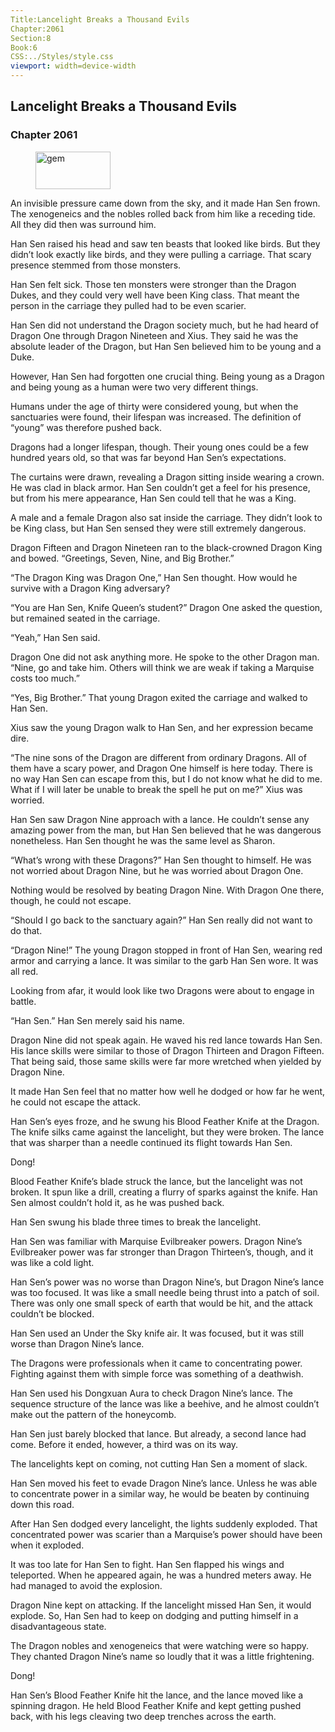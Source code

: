 ```yaml
---
Title:Lancelight Breaks a Thousand Evils 
Chapter:2061 
Section:8 
Book:6 
CSS:../Styles/style.css 
viewport: width=device-width
---
```

  
## Lancelight Breaks a Thousand Evils
### Chapter 2061
  
<figure>
	<img src="../Images/gem.gif" alt="gem" id="gem" width="120" height="60" />
</figure>
  

  
An invisible pressure came down from the sky, and it made Han Sen frown. The xenogeneics and the nobles rolled back from him like a receding tide. All they did then was surround him.

Han Sen raised his head and saw ten beasts that looked like birds. But they didn’t look exactly like birds, and they were pulling a carriage. That scary presence stemmed from those monsters.

Han Sen felt sick. Those ten monsters were stronger than the Dragon Dukes, and they could very well have been King class. That meant the person in the carriage they pulled had to be even scarier.

Han Sen did not understand the Dragon society much, but he had heard of Dragon One through Dragon Nineteen and Xius. They said he was the absolute leader of the Dragon, but Han Sen believed him to be young and a Duke.

However, Han Sen had forgotten one crucial thing. Being young as a Dragon and being young as a human were two very different things.

Humans under the age of thirty were considered young, but when the sanctuaries were found, their lifespan was increased. The definition of “young” was therefore pushed back.

Dragons had a longer lifespan, though. Their young ones could be a few hundred years old, so that was far beyond Han Sen’s expectations.

The curtains were drawn, revealing a Dragon sitting inside wearing a crown. He was clad in black armor. Han Sen couldn’t get a feel for his presence, but from his mere appearance, Han Sen could tell that he was a King.

A male and a female Dragon also sat inside the carriage. They didn’t look to be King class, but Han Sen sensed they were still extremely dangerous.

Dragon Fifteen and Dragon Nineteen ran to the black-crowned Dragon King and bowed. “Greetings, Seven, Nine, and Big Brother.”

“The Dragon King was Dragon One,” Han Sen thought. How would he survive with a Dragon King adversary?

“You are Han Sen, Knife Queen’s student?” Dragon One asked the question, but remained seated in the carriage.

“Yeah,” Han Sen said.

Dragon One did not ask anything more. He spoke to the other Dragon man. “Nine, go and take him. Others will think we are weak if taking a Marquise costs too much.”

“Yes, Big Brother.” That young Dragon exited the carriage and walked to Han Sen.

Xius saw the young Dragon walk to Han Sen, and her expression became dire.

“The nine sons of the Dragon are different from ordinary Dragons. All of them have a scary power, and Dragon One himself is here today. There is no way Han Sen can escape from this, but I do not know what he did to me. What if I will later be unable to break the spell he put on me?” Xius was worried.

Han Sen saw Dragon Nine approach with a lance. He couldn’t sense any amazing power from the man, but Han Sen believed that he was dangerous nonetheless. Han Sen thought he was the same level as Sharon.

“What’s wrong with these Dragons?” Han Sen thought to himself. He was not worried about Dragon Nine, but he was worried about Dragon One.

Nothing would be resolved by beating Dragon Nine. With Dragon One there, though, he could not escape.

“Should I go back to the sanctuary again?” Han Sen really did not want to do that.

“Dragon Nine!” The young Dragon stopped in front of Han Sen, wearing red armor and carrying a lance. It was similar to the garb Han Sen wore. It was all red.

Looking from afar, it would look like two Dragons were about to engage in battle.

“Han Sen.” Han Sen merely said his name.

Dragon Nine did not speak again. He waved his red lance towards Han Sen. His lance skills were similar to those of Dragon Thirteen and Dragon Fifteen. That being said, those same skills were far more wretched when yielded by Dragon Nine.

It made Han Sen feel that no matter how well he dodged or how far he went, he could not escape the attack.

Han Sen’s eyes froze, and he swung his Blood Feather Knife at the Dragon. The knife silks came against the lancelight, but they were broken. The lance that was sharper than a needle continued its flight towards Han Sen.

Dong!

Blood Feather Knife’s blade struck the lance, but the lancelight was not broken. It spun like a drill, creating a flurry of sparks against the knife. Han Sen almost couldn’t hold it, as he was pushed back.

Han Sen swung his blade three times to break the lancelight.

Han Sen was familiar with Marquise Evilbreaker powers. Dragon Nine’s Evilbreaker power was far stronger than Dragon Thirteen’s, though, and it was like a cold light.

Han Sen’s power was no worse than Dragon Nine’s, but Dragon Nine’s lance was too focused. It was like a small needle being thrust into a patch of soil. There was only one small speck of earth that would be hit, and the attack couldn’t be blocked.

Han Sen used an Under the Sky knife air. It was focused, but it was still worse than Dragon Nine’s lance.

The Dragons were professionals when it came to concentrating power. Fighting against them with simple force was something of a deathwish.

Han Sen used his Dongxuan Aura to check Dragon Nine’s lance. The sequence structure of the lance was like a beehive, and he almost couldn’t make out the pattern of the honeycomb.

Han Sen just barely blocked that lance. But already, a second lance had come. Before it ended, however, a third was on its way.

The lancelights kept on coming, not cutting Han Sen a moment of slack.

Han Sen moved his feet to evade Dragon Nine’s lance. Unless he was able to concentrate power in a similar way, he would be beaten by continuing down this road.

After Han Sen dodged every lancelight, the lights suddenly exploded. That concentrated power was scarier than a Marquise’s power should have been when it exploded.

It was too late for Han Sen to fight. Han Sen flapped his wings and teleported. When he appeared again, he was a hundred meters away. He had managed to avoid the explosion.

Dragon Nine kept on attacking. If the lancelight missed Han Sen, it would explode. So, Han Sen had to keep on dodging and putting himself in a disadvantageous state.

The Dragon nobles and xenogeneics that were watching were so happy. They chanted Dragon Nine’s name so loudly that it was a little frightening.

Dong!

Han Sen’s Blood Feather Knife hit the lance, and the lance moved like a spinning dragon. He held Blood Feather Knife and kept getting pushed back, with his legs cleaving two deep trenches across the earth.